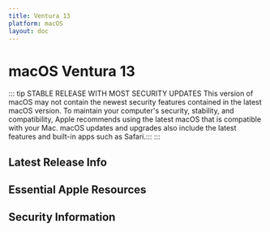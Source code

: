 ```yaml
---
title: Ventura 13
platform: macOS
layout: doc
---
```


# macOS Ventura 13 <Badge type="tip" text="Previous Version (N-1)" />

::: tip STABLE RELEASE WITH MOST SECURITY UPDATES
This version of macOS may not contain the newest security features contained in the latest macOS version. To maintain your computer's security, stability, and compatibility, Apple recommends using the latest macOS that is compatible with your Mac. macOS updates and upgrades also include the latest features and built-in apps such as Safari.:::
::: 

<script setup>
import LatestFeatures from './components/LatestFeatures.vue';
import SecurityInfo from './components/SecurityInfo.vue';

const frontmatter = {
  title: 'Ventura 13',
  platform: 'macOS'
};
</script>

## Latest Release Info
<LatestFeatures :title="frontmatter.title" :platform="frontmatter.platform" />

## Essential Apple Resources
<LinksComponent :title="frontmatter.title" :platform="frontmatter.platform" />



## Security Information
<SecurityInfo :title="frontmatter.title" :platform="frontmatter.platform" />
